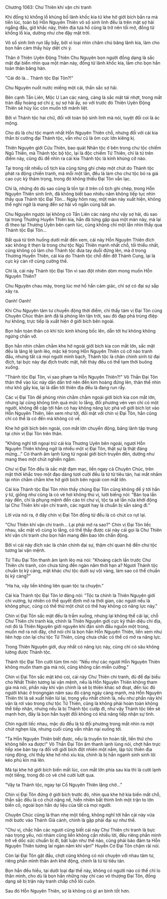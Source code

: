 




Chương 1063: Chư Thiên khí vận chi tranh


Khi đồng tử khổng lồ khủng bố lãnh khốc kia từ khe hở giới bích bắn ra mà tiến lúc, toàn bộ Hỗn Nguyên Thiên vô số sinh linh đều là trên mặt sợ hãi ngẩng đầu, giờ khắc này, thiên địa tựa hồ cũng là trở nên tối mờ, đồng tử khổng lồ kia, dường như che đậy mặt trời.

Vô số sinh linh run lẩy bẩy, bởi vì loại nhìn chăm chú băng lãnh kia, làm cho bọn hắn cảm thấy hủy diệt chi ý.

Thân ở Thiên Uyên Động Thiên Chu Nguyên bọn người đồng dạng là sắc mặt đại biến nhìn qua một màn này, đồng tử lãnh khốc kia, làm cho bọn hắn toàn thân băng hàn.

"Cái đó là... Thánh tộc Đại Tôn?!"

Chu Nguyên nuốt nước miếng một cái, thần sắc sợ hãi.

Bên cạnh Tần Liên, Mộc U Lan các nàng, càng là sắc mặt tái nhợt, trong mắt tràn đầy hoảng sợ chi ý, sự sợ hãi ấy, so với trước đó Thiên Uyên Động Thiên sẽ hủy lúc còn muốn tới mãnh liệt.

Bởi vì Thánh tộc hai chữ, đối với toàn bộ sinh linh mà nói, tuyệt đối coi là ác mộng.

Cho dù là chư tộc mạnh nhất Hỗn Nguyên Thiên chỗ, nhưng đối với cái kia thần bí cường đại Thánh tộc, vẫn như cũ là ôm cực lớn kiêng kị.

Thiên Nguyên giới Cửu Thiên, bao quát Nhân tộc ở bên trong chư tộc chiếm Ngũ Thiên, mà Thánh tộc bộ tộc, lại là độc chiếm Tứ Thiên, chỉ là từ trên điểm này, cũng đủ để nhìn ra cái kia Thánh tộc là kinh khủng cỡ nào.

Tại trong rất nhiều cổ tịch kia cũng từng ghi chép một chút do Thánh tộc phát ra động chiến tranh, mà mỗi một lần, đều là làm cho chư tộc bỏ ra giá cao cực kỳ thảm trọng, trong đó không thiếu Đại Tôn vẫn lạc.

Chỉ là, những đó dù sao cũng là tồn tại ở trên cổ tịch ghi chép, trong Hỗn Nguyên Thiên sinh linh, đã không biết bao nhiêu năm không tiếp tục nhìn thấy qua Thánh tộc Đại Tôn... Ngày hôm nay, một màn này xuất hiện, không thể nghi ngờ là mang đến sợ hãi vô ngần cùng bất an.

Chu Nguyên ngược lại không có Tần Liên các nàng như vậy sợ hãi, dù sao tại trong Thương Huyền Thiên kia, hắn đã từng gặp qua một màn này, mà lại đi theo tại Thương Uyên bên cạnh lúc, cũng không chỉ một lần nhìn thấy qua Thánh tộc Đại Tôn...

Bất quá từ tình huống dưới mắt đến xem, cái này Hỗn Nguyên Thiên đích xác không ít thẹn là trong chư tộc Ngũ Thiên mạnh nhất chỗ, tối thiểu nhất, cũng không có làm cho Thánh tộc đưa tay duỗi đứng lên, mà ở trong Thương Huyền Thiên, cái kia do Thánh tộc chỗ đến đỡ Thánh Cung, lại là cực kỳ càn rỡ cùng cường thế.

Chỉ là, cái này Thánh tộc Đại Tôn vì sao đột nhiên dòm mong muốn Hỗn Nguyên Thiên?

Chu Nguyên chau mày, trong lúc mơ hồ hắn cảm giác, chỉ sợ có đại sự sắp xảy ra.

Oanh! Oanh!

Khi Chu Nguyên tâm tư chuyển động thời điểm, chỉ thấy tám vị Đại Tôn cùng Chuyên Chúc thân ảnh đã là phóng lên tận trời, sau đó đạp phá trùng điệp hư không, trực tiếp là xuất hiện ở giới bích bên ngoài.

Bọn hắn toàn thân có khí tức kinh khủng bốc lên, dẫn tới hư không không ngừng chấn vỡ.

Bọn hắn nhìn chằm chằm khe hở ngoài giới bích kia con mắt lớn, sắc mặt đều là lăng lệ lạnh lẽo, mặc kệ trong Hỗn Nguyên Thiên có cỡ nào tranh đấu, nhưng tất cả mọi người minh bạch, Thánh tộc là chân chính sinh tử đại địch, tại bực này đại địch trước mặt, hết thảy đều có thể tạm thời buông xuống.

"Thánh tộc Đại Tôn, vì sao phạm ta Hỗn Nguyên Thiên?!" Võ Thần Đại Tôn thân thể vào lúc này dần dần trở nên đến kim hoàng đứng lên, thân thể nhìn như khô gầy kia, lại là dẫn tới thiên địa đều là đang run rẩy.

Các vị Đại Tôn đề phòng nhìn chằm chằm ngoài giới bích kia con mắt lớn, nhưng lại cũng không tính quá mức lo lắng, đối phương vẻn vẹn chỉ có một người, không đề cập tới hắn có hay không năng lực phá vỡ giới bích lọt vào Hỗn Nguyên Thiên, liền xem như tới, đối mặt với chín vị Đại Tôn, hắn cũng chỉ có thể là có đến mà không có về.

Khe hở giới bích bên ngoài, con mắt lớn chuyển động, băng lãnh tập trung tại chín vị Đại Tôn trên thân.

"Không nghĩ tới ngoại trừ cái kia Thương Uyên bên ngoài, ngươi Hỗn Nguyên Thiên không ngờ là nhiều một vị Đại Tôn, thật sự là thật đáng mừng..." Có thanh âm lạnh lùng từ ngoài giới bích truyền đến, dường như mang theo một chút nghiền ngẫm.

Chư vị Đại Tôn đều là sắc mặt đạm mạc, liền ngay cả Chuyên Chúc, trên mặt thời khắc treo một đạo dáng tươi cười đều là từ từ tiêu tán, hai mắt nhắm lại nhìn chằm chằm khe hở giới bích bên ngoài con mắt lớn.

Cái kia Thánh tộc Đại Tôn nhìn thấy chúng Đại Tôn cũng không để ý tới hắn ý tứ, giống như cũng là có vẻ hơi không thú vị, lười biếng nói: "Bản tọa lần này đến, chỉ là phụng mệnh đến cáo tri chư vị, tộc ta sẽ lần nữa khởi động lại Chư Thiên khí vận chi tranh, các ngươi hay là chuẩn bị sẵn sàng đi."

Lời vừa nói ra, ở đây chín vị Đại Tôn đồng tử đều là có chút co rụt lại.

"Chư Thiên khí vận chi tranh... Lại phải mở ra sao?" Chín vị Đại Tôn liếc nhau, sắc mặt vô cùng lo lắng, có thể thấy được cái này cái gọi là Chư Thiên khí vận chi tranh cho bọn hắn mang đến bao lớn chấn động.

Bởi vì cái này đích xác là chân chính đại sự, thậm chí quan hệ đến chư tộc tương lai vận mệnh.

Tử Tiêu Đại Tôn thanh âm lạnh lẽo mà nói: "Khoảng cách lần trước Chư Thiên chi tranh, còn chưa từng đến ngàn năm thời hạn a? Ngươi Thánh tộc chuẩn bị kỹ càng, mặt khác chư tộc dưới sự vội vàng, làm sao có thể chuẩn bị kỹ càng?"

"Ha ha, vậy liền không liên quan tộc ta chuyện."

Cái kia Thánh tộc Đại Tôn lơ đãng nói: "Tộc ta chính là Thiên Nguyên giới chi vương, tự nhiên có thể quyết định mở ra thời gian, các ngươi nếu là không phục, cũng có thể thử một chút có thể hay không có năng lực này."

Chín vị Đại Tôn sắc mặt đều là trầm xuống, nhưng lại không thể cãi lại, chỗ Chư Thiên chi tranh kia, chính là Thiên Nguyên giới cực kỳ thần diệu chi địa, nơi đó là Thiên Nguyên giới nguyên khí đản sinh đầu nguồn một trong, muốn mở ra nơi đây, chớ nói chỉ là bọn hắn Hỗn Nguyên Thiên, liền xem như liên hợp còn lại chư tộc Tứ Thiên, cũng chưa chắc có thể có mở ra năng lực.

Trong Thiên Nguyên giới, duy nhất có năng lực này, cũng chỉ có sâu không lường được Thánh tộc.

Thánh tộc Đại Tôn cười tủm tỉm nói: "Nếu như các ngươi Hỗn Nguyên Thiên không muốn tham gia mà nói, cũng không cần miễn cưỡng."

Chín vị Đại Tôn sắc mặt khó coi, cái này Chư Thiên chi tranh, đủ để đại biểu cho Nhất Thiên tương lai vận mệnh, nếu là Hỗn Nguyên Thiên không tham gia mà nói, phần này khí vận chính là sẽ bị thiên khác sở đoạt, đến lúc đó người khác ở trongngàn năm sau đó càng ngày càng mạnh, mà Hỗn Nguyên Thiên thì là sẽ xuất hiện lùi lại, trọng yếu nhất chính là, nếu như phần này khí vận là rơi vào trong chư tộc Tứ Thiên, cũng là không phải hoàn toàn không thể tiếp nhận, nhưng nếu là bị Thánh tộc cướp đi, như vậy Thánh tộc liền sẽ mạnh hơn, đây là bọn hắn tuyệt đối không có khả năng tiếp nhận sự tình.

Chín người liếc nhau, mặc dù đều là từ đối phương trong mắt nhìn ra một chút nghẹn lửa, nhưng cuối cùng vẫn nhẫn nại xuống tới.

"Ta Hỗn Nguyên Thiên biết được, nếu là truyền tin hoàn tất, liền thứ cho không tiễn xa được!" Võ Thần Đại Tôn âm thanh lạnh lùng nói, chợt hắn trực tiếp xòe bàn tay ra đối với giới bích đột nhiên một nắm, lập tức thiên địa rúng động, chỉ thấy khe hở nhỏ xíu kia, chính là bị hắn ngạnh sinh sinh lôi kéo phủ kín mà lên.

Mà tại khe hở giới bích biến mất lúc, con mắt lớn phía sau kia thì là cười lạnh một tiếng, trong đó có vẻ chê cười lướt qua.

"Vậy ta Thánh tộc, ngay tại Cổ Nguyên Thiên lặng chờ..."

Chín vị Đại Tôn đứng ở giới bích trước đó, nhìn qua khe hở kia biến mất chỗ, thần sắc đều là có chút nặng nề, hiển nhiên bất thình lình một trận to lớn biến cố, ngoài bọn hắn dự liệu của tất cả mọi người.

Chuyên Chúc cũng là than nhẹ một tiếng, không nghĩ tới hắn cái này vừa mới bước vào Thánh Giả cảnh, chính là gặp phải đại sự như thế.

"Chư vị, chắc hẳn các ngươi cũng biết cái này Chư Thiên chi tranh là bực nào trọng yếu, nói nhảm cũng liền không cần nhiều lời, đều riêng phần mình trở về dốc sức chuẩn bị đi, bất luận như thế nào, cũng phải bảo đảm ta Hỗn Nguyên Thiên tương lai ngàn năm khí vận!" Huyền Cơ Đại Tôn chậm rãi nói.

Còn lại Đại Tôn gật đầu, chợt cũng không có nói chuyện với nhau tâm tư, riêng phần mình thân ảnh khẽ động, chính là từ từ tiêu tán.

Bọn hắn đều hiểu, tại dưới loại đại thế này, không có người nào có thể chỉ lo thân mình, cho dù là bọn hắn những này chí cao vô thượng Đại Tôn, đồng dạng sẽ bị trận này tranh chấp chỗ lôi cuốn.

Sau đó Hỗn Nguyên Thiên, sợ là không có gì an bình tốt hơn.




